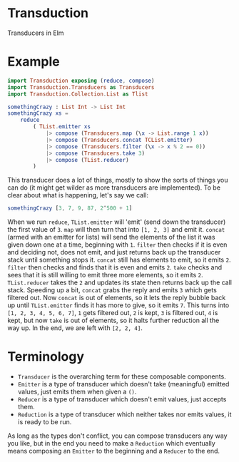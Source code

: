 # Transduction
Transducers in Elm

# Example

```Elm
import Transduction exposing (reduce, compose)
import Transduction.Transducers as Transducers
import Transduction.Collection.List as Tlist

somethingCrazy : List Int -> List Int
somethingCrazy xs =
    reduce
        ( TList.emitter xs
            |> compose (Transducers.map (\x -> List.range 1 x))
            |> compose (Transducers.concat TCList.emitter)
            |> compose (Transducers.filter (\x -> x % 2 == 0))
            |> compose (Transducers.take 3)
            |> compose (TList.reducer)
        )
```

This transducer does a lot of things, mostly to show the sorts of things you can do (it might get wilder as more transducers are implemented). To be clear about what is happening, let's say we call:

```Elm
somethingCrazy [3, 7, 9, 87, 2^500 + 1]
```

When we run `reduce`, `TList.emitter` will 'emit' (send down the transducer) the first value of `3`.
`map` will then turn that into `[1, 2, 3]` and emit it.
`concat` (armed with an emitter for lists) will send the elements of the list it was given down one at a time, beginning with `1`.
`filter` then checks if it is even and deciding not, does not emit, and just returns back up the transducer stack until something stops it.
`concat` still has elements to emit, so it emits `2`.
`filter` then checks and finds that it is even and emits `2`.
`take` checks and sees that it is still willing to emit three more elements, so it emits `2`.
`TList.reducer` takes the `2` and updates its state then returns back up the call stack.
Speeding up a bit, `concat` grabs the reply and emits `3` which gets filtered out.
Now `concat` is out of elements, so it lets the reply bubble back up until `TList.emitter` finds it has more to give, so it emits `7`.
This turns into `[1, 2, 3, 4, 5, 6, 7]`, `1` gets filtered out, `2` is kept, `3` is filtered out, `4` is kept, but now `take` is out of elements, so it halts further reduction all the way up.
In the end, we are left with `[2, 2, 4]`.

# Terminology

* `Transducer` is the overarching term for these composable components.
* `Emitter` is a type of transducer which doesn't take (meaningful) emitted values, just emits them when given a `()`.
* `Reducer` is a type of transducer which doesn't emit values, just accepts them.
* `Reduction` is a type of transducer which neither takes nor emits values, it is ready to be run.

As long as the types don't conflict, you can compose transducers any way you like, but in the end you need to make a `Reduction` which eventually means composing an `Emitter` to the beginning and a `Reducer` to the end.
